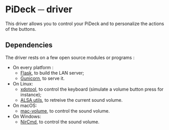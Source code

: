 # PiDeck ─ driver  
This driver allows you to control your PiDeck and to personalize the actions of the buttons.


## Dependencies
The driver rests on a few open source modules or programs :
* On every platform :
    * [Flask](https://github.com/pallets/flask), to build the LAN server;
    * [Gunicorn](https://github.com/benoitc/gunicorn), to serve it.
* On Linux:
    * [xdotool](https://github.com/jordansissel/xdotool), to control the keyboard (simulate a volume button press for instance);
    * [ALSA utils](https://github.com/alsa-project/alsa-utils), to retreive the current sound volume.
* On macOS:
    * [mac-volume](https://github.com/andrewp-as-is/mac-volume), to control the sound volume.
* On Windows:
    * [NirCmd](https://github.com/gillstrom/nircmd), to control the sound volume.